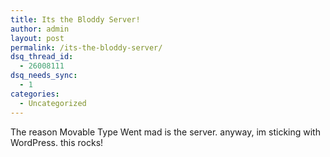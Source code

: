 ```yaml
---
title: Its the Bloddy Server!
author: admin
layout: post
permalink: /its-the-bloddy-server/
dsq_thread_id:
  - 26008111
dsq_needs_sync:
  - 1
categories:
  - Uncategorized
---
```

The reason Movable Type Went mad is the server. anyway, im sticking with WordPress. this rocks!